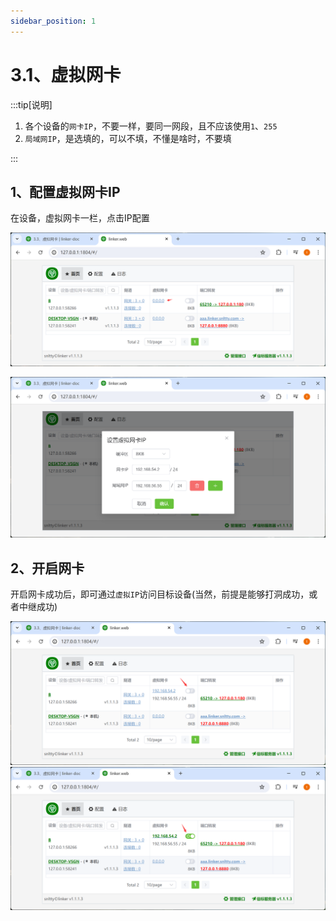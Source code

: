 ```yaml
---
sidebar_position: 1
---
```


# 3.1、虚拟网卡

:::tip[说明]

1. 各个设备的`网卡IP`，不要一样，要同一网段，且不应该使用`1`、`255`
2. `局域网IP`，是选填的，可以不填，不懂是啥时，不要填

:::


## 1、配置虚拟网卡IP

在设备，虚拟网卡一栏，点击IP配置

![Docusaurus Plushie](./img/tuntap.png)

![Docusaurus Plushie](./img/tuntap1.png)

## 2、开启网卡

开启网卡成功后，即可通过`虚拟IP`访问目标设备(当然，前提是能够打洞成功，或者中继成功)

![Docusaurus Plushie](./img/tuntap2.png)
![Docusaurus Plushie](./img/tuntap3.png)